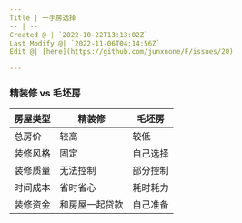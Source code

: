 ```yaml
---
Title | 一手房选择
-- | --
Created @ | `2022-10-22T13:13:02Z`
Last Modify @| `2022-11-06T04:14:56Z`
Edit @| [here](https://github.com/junxnone/F/issues/20)

---
```

### 精装修 vs 毛坯房

房屋类型 | 精装修 | 毛坯房 
-- | -- | --
总房价 | 较高 | 较低
装修风格 | 固定 | 自己选择
装修质量 | 无法控制 | 部分控制
时间成本 | 省时省心 | 耗时耗力
装修资金 | 和房屋一起贷款 | 自己准备


